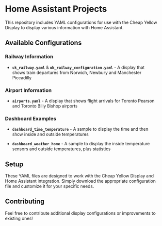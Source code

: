 # Home Assistant Projects

This repository includes YAML configurations for use with the Cheap Yellow Display to display various information with Home Assistant.

## Available Configurations

### Railway Information
- **`uk_railway.yaml`** & **`uk_railway_configuration.yaml`** - A display that shows train departures from Norwich, Newbury and Manchester Piccadilly

### Airport Information
- **`airports.yaml`** - A display that shows flight arrivals for Toronto Pearson and Toronto Billy Bishop airports

### Dashboard Examples
- **`dashboard_time_temperature`** - A sample to display the time and then show inside and outside temperatures

- **`dashboard_weather_home`** - A sample to display the inside temperature sensors and outside temperatures, plus statistics

## Setup

These YAML files are designed to work with the Cheap Yellow Display and Home Assistant integration. Simply download the appropriate configuration file and customize it for your specific needs.

## Contributing

Feel free to contribute additional display configurations or improvements to existing ones!